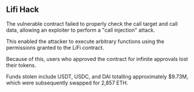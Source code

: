 <h2>
Lifi Hack
</h2>
<div>
<p>
The vulnerable contract failed to properly check the call target and call data, allowing an exploiter to perform a "call injection" attack.
</p>
<p>
This enabled the attacker to execute arbitrary functions using the permissions granted to the LiFi contract.
</p>
<p>
Because of this, users who approved the contract for infinite approvals lost their tokens.
</p>
<p>
Funds stolen include USDT, USDC, and DAI totalling approximately $9.73M, which were subsequently swapped for 2,857 ETH.
</p>
</div>
